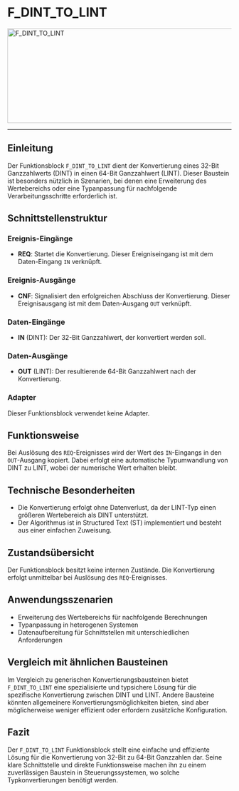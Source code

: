 # F_DINT_TO_LINT

<img width="1434" height="212" alt="F_DINT_TO_LINT" src="https://github.com/user-attachments/assets/cf39f6ad-2d08-456e-ae6b-1a02e87a6f50" />

* * * * * * * * * *
## Einleitung
Der Funktionsblock `F_DINT_TO_LINT` dient der Konvertierung eines 32-Bit Ganzzahlwerts (DINT) in einen 64-Bit Ganzzahlwert (LINT). Dieser Baustein ist besonders nützlich in Szenarien, bei denen eine Erweiterung des Wertebereichs oder eine Typanpassung für nachfolgende Verarbeitungsschritte erforderlich ist.

## Schnittstellenstruktur
### **Ereignis-Eingänge**
- **REQ**: Startet die Konvertierung. Dieser Ereigniseingang ist mit dem Daten-Eingang `IN` verknüpft.

### **Ereignis-Ausgänge**
- **CNF**: Signalisiert den erfolgreichen Abschluss der Konvertierung. Dieser Ereignisausgang ist mit dem Daten-Ausgang `OUT` verknüpft.

### **Daten-Eingänge**
- **IN** (DINT): Der 32-Bit Ganzzahlwert, der konvertiert werden soll.

### **Daten-Ausgänge**
- **OUT** (LINT): Der resultierende 64-Bit Ganzzahlwert nach der Konvertierung.

### **Adapter**
Dieser Funktionsblock verwendet keine Adapter.

## Funktionsweise
Bei Auslösung des `REQ`-Ereignisses wird der Wert des `IN`-Eingangs in den `OUT`-Ausgang kopiert. Dabei erfolgt eine automatische Typumwandlung von DINT zu LINT, wobei der numerische Wert erhalten bleibt.

## Technische Besonderheiten
- Die Konvertierung erfolgt ohne Datenverlust, da der LINT-Typ einen größeren Wertebereich als DINT unterstützt.
- Der Algorithmus ist in Structured Text (ST) implementiert und besteht aus einer einfachen Zuweisung.

## Zustandsübersicht
Der Funktionsblock besitzt keine internen Zustände. Die Konvertierung erfolgt unmittelbar bei Auslösung des `REQ`-Ereignisses.

## Anwendungsszenarien
- Erweiterung des Wertebereichs für nachfolgende Berechnungen
- Typanpassung in heterogenen Systemen
- Datenaufbereitung für Schnittstellen mit unterschiedlichen Anforderungen

## Vergleich mit ähnlichen Bausteinen
Im Vergleich zu generischen Konvertierungsbausteinen bietet `F_DINT_TO_LINT` eine spezialisierte und typsichere Lösung für die spezifische Konvertierung zwischen DINT und LINT. Andere Bausteine könnten allgemeinere Konvertierungsmöglichkeiten bieten, sind aber möglicherweise weniger effizient oder erfordern zusätzliche Konfiguration.

## Fazit
Der `F_DINT_TO_LINT` Funktionsblock stellt eine einfache und effiziente Lösung für die Konvertierung von 32-Bit zu 64-Bit Ganzzahlen dar. Seine klare Schnittstelle und direkte Funktionsweise machen ihn zu einem zuverlässigen Baustein in Steuerungssystemen, wo solche Typkonvertierungen benötigt werden.
